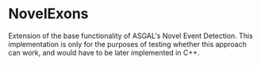# NovelExons
Extension of the base functionality of ASGAL's Novel Event Detection. This implementation is only for the purposes of testing whether this approach can work, and would have to be later implemented in C++. 
